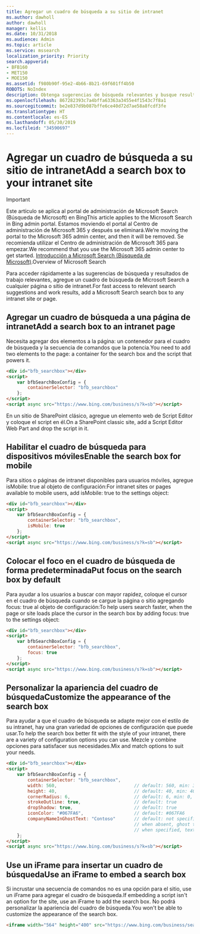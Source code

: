 ```yaml
---
title: Agregar un cuadro de búsqueda a su sitio de intranet
ms.author: dawholl
author: dawholl
manager: kellis
ms.date: 10/31/2018
ms.audience: Admin
ms.topic: article
ms.service: mssearch
localization_priority: Priority
search.appverid:
- BFB160
- MET150
- MOE150
ms.assetid: f980b90f-95e2-4b66-8b21-69f601ff4b50
ROBOTS: NoIndex
description: Obtenga sugerencias de búsqueda relevantes y busque resultados de trabajo más rápidos agregando un cuadro de búsqueda de Microsoft Search a un sitio o una página de intranet.
ms.openlocfilehash: 867282393c7a4bffa63363a3455e4f1543c7f8a1
ms.sourcegitcommit: be2e837d9b087bffe6ce40d72d7ae58a8fcdf3fe
ms.translationtype: HT
ms.contentlocale: es-ES
ms.lasthandoff: 05/30/2019
ms.locfileid: "34590697"
---
```

# <a name="add-a-search-box-to-your-intranet-site"></a><span data-ttu-id="b8ac3-103">Agregar un cuadro de búsqueda a su sitio de intranet</span><span class="sxs-lookup"><span data-stu-id="b8ac3-103">Add a search box to your intranet site</span></span>

> [!IMPORTANT]
> <span data-ttu-id="b8ac3-104">Este artículo se aplica al portal de administración de Microsoft Search (Búsqueda de Microsoft) en Bing</span><span class="sxs-lookup"><span data-stu-id="b8ac3-104">This article applies to the Microsoft Search in Bing admin portal.</span></span> <span data-ttu-id="b8ac3-105">Estamos moviendo el portal al Centro de administración de Microsoft 365 y después se eliminará.</span><span class="sxs-lookup"><span data-stu-id="b8ac3-105">We’re moving the portal to the Microsoft 365 admin center, and then it will be removed.</span></span> <span data-ttu-id="b8ac3-106">Se recomienda utilizar el Centro de administración de Microsoft 365 para empezar.</span><span class="sxs-lookup"><span data-stu-id="b8ac3-106">We recommend that you use the Microsoft 365 admin center to get started.</span></span> <span data-ttu-id="b8ac3-107">[Introducción a Microsoft Search (Búsqueda de Microsoft)](overview-microsoft-search.md).</span><span class="sxs-lookup"><span data-stu-id="b8ac3-107">Overview of Microsoft Search</span></span>

<span data-ttu-id="b8ac3-108">Para acceder rápidamente a las sugerencias de búsqueda y resultados de trabajo relevantes, agregue un cuadro de búsqueda de Microsoft Search a cualquier página o sitio de intranet.</span><span class="sxs-lookup"><span data-stu-id="b8ac3-108">For fast access to relevant search suggestions and work results, add a Microsoft Search search box to any intranet site or page.</span></span>
  
## <a name="add-a-search-box-to-an-intranet-page"></a><span data-ttu-id="b8ac3-109">Agregar un cuadro de búsqueda a una página de intranet</span><span class="sxs-lookup"><span data-stu-id="b8ac3-109">Add a search box to an intranet page</span></span>

<span data-ttu-id="b8ac3-110">Necesita agregar dos elementos a la página: un contenedor para el cuadro de búsqueda y la secuencia de comandos que la potencia.</span><span class="sxs-lookup"><span data-stu-id="b8ac3-110">You need to add two elements to the page: a container for the search box and the script that powers it.</span></span>
  
```html
<div id="bfb_searchbox"></div>
<script>
    var bfbSearchBoxConfig = {
        containerSelector: "bfb_searchbox"
    };
</script>
<script async src="https://www.bing.com/business/s?k=sb"></script>
```

<span data-ttu-id="b8ac3-111">En un sitio de SharePoint clásico, agregue un elemento web de Script Editor y coloque el script en él.</span><span class="sxs-lookup"><span data-stu-id="b8ac3-111">On a SharePoint classic site, add a Script Editor Web Part and drop the script in it.</span></span>
  
## <a name="enable-the-search-box-for-mobile"></a><span data-ttu-id="b8ac3-112">Habilitar el cuadro de búsqueda para dispositivos móviles</span><span class="sxs-lookup"><span data-stu-id="b8ac3-112">Enable the search box for mobile</span></span>

<span data-ttu-id="b8ac3-113">Para sitios o páginas de intranet disponibles para usuarios móviles, agregue isMobile: true al objeto de configuración:</span><span class="sxs-lookup"><span data-stu-id="b8ac3-113">For intranet sites or pages available to mobile users, add isMobile: true to the settings object:</span></span>
  
```html
<div id="bfb_searchbox"></div>
<script>
    var bfbSearchBoxConfig = {
        containerSelector: "bfb_searchbox", 
        isMobile: true
    };
</script>
<script async src="https://www.bing.com/business/s?k=sb"></script>
```

## <a name="put-focus-on-the-search-box-by-default"></a><span data-ttu-id="b8ac3-114">Colocar el foco en el cuadro de búsqueda de forma predeterminada</span><span class="sxs-lookup"><span data-stu-id="b8ac3-114">Put focus on the search box by default</span></span>

<span data-ttu-id="b8ac3-115">Para ayudar a los usuarios a buscar con mayor rapidez, coloque el cursor en el cuadro de búsqueda cuando se cargue la página o sitio agregando focus: true al objeto de configuración:</span><span class="sxs-lookup"><span data-stu-id="b8ac3-115">To help users search faster, when the page or site loads place the cursor in the search box by adding focus: true to the settings object:</span></span>
  
```html
<div id="bfb_searchbox"></div>
<script>
    var bfbSearchBoxConfig = {
        containerSelector: "bfb_searchbox",
        focus: true
    };
</script>
<script async src="https://www.bing.com/business/s?k=sb"></script>
```

## <a name="customize-the-appearance-of-the-search-box"></a><span data-ttu-id="b8ac3-116">Personalizar la apariencia del cuadro de búsqueda</span><span class="sxs-lookup"><span data-stu-id="b8ac3-116">Customize the appearance of the search box</span></span> 

<span data-ttu-id="b8ac3-117">Para ayudar a que el cuadro de búsqueda se adapte mejor con el estilo de su intranet, hay una gran variedad de opciones de configuración que puede usar.</span><span class="sxs-lookup"><span data-stu-id="b8ac3-117">To help the search box better fit with the style of your intranet, there are a variety of configuration options you can use.</span></span> <span data-ttu-id="b8ac3-118">Mezcle y combine opciones para satisfacer sus necesidades.</span><span class="sxs-lookup"><span data-stu-id="b8ac3-118">Mix and match options to suit your needs.</span></span>

```html
<div id="bfb_searchbox"></div>
<script>
    var bfbSearchBoxConfig = {
        containerSelector: "bfb_searchbox",
        width: 560,                             // default: 560, min: 360, max: 650
        height: 40,                             // default: 40, min: 40, max: 72
        cornerRadius: 6,                        // default: 6, min: 0, max: 25                                   
        strokeOutline: true,                    // default: true
        dropShadow: true,                       // default: true
        iconColor: "#067FA6",                   // default: #067FA6
        companyNameInGhostText: "Contoso"       // default: not specified
                                                // when absent, ghost text will be "Search work and the web"
                                                // when specified, text will be "Search the web and [Contoso]"
    };
</script>
<script async src="https://www.bing.com/business/s?k=sb"></script>
```

## <a name="use-an-iframe-to-embed-a-search-box"></a><span data-ttu-id="b8ac3-119">Use un iFrame para insertar un cuadro de búsqueda</span><span class="sxs-lookup"><span data-stu-id="b8ac3-119">Use an iFrame to embed a search box</span></span>

<span data-ttu-id="b8ac3-120">Si incrustar una secuencia de comandos no es una opción para el sitio, use un iFrame para agregar el cuadro de búsqueda.</span><span class="sxs-lookup"><span data-stu-id="b8ac3-120">If embedding a script isn't an option for the site, use an iFrame to add the search box.</span></span> <span data-ttu-id="b8ac3-121">No podrá personalizar la apariencia del cuadro de búsqueda.</span><span class="sxs-lookup"><span data-stu-id="b8ac3-121">You won't be able to customize the appearance of the search box.</span></span>
  
```html
<iframe width="564" height="400" src="https://www.bing.com/business/searchbox"></iframe>
```